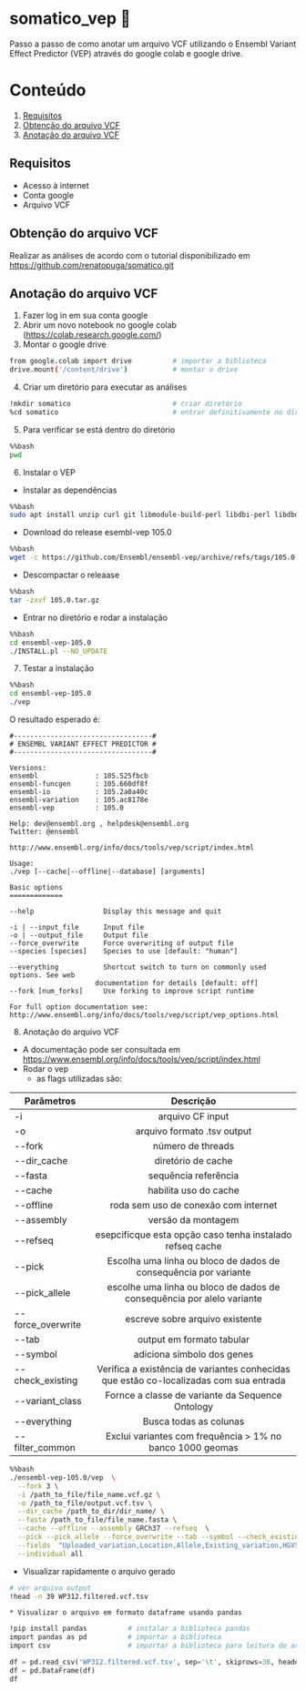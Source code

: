 # somatico_vep :dna:
Passo a passo de como anotar um arquivo VCF utilizando o Ensembl Variant Effect Predictor (VEP) através do google colab e google drive.

# Conteúdo
1. [Requisitos](#requisitos)
2. [Obtenção do arquivo VCF](#vcf)
3. [Anotação do arquivo VCF](#anotacao)


<div id='requisitos'/>  

## Requisitos
  * Acesso à internet
  * Conta google
  * Arquivo VCF 

<div id='requisitos'/>

<div id='vcf'/>

## Obtenção do arquivo VCF
Realizar as análises de acordo com o tutorial disponibilizado em https://github.com/renatopuga/somatico.git

<div id='vcf'/>


<div id='anotacao'/>

## Anotação do arquivo VCF
1. Fazer log in em sua conta google
2. Abrir um novo notebook no google colab (https://colab.research.google.com/)
3. Montar o google drive
  ```bash
  from google.colab import drive          # importar a biblioteca
  drive.mount('/content/drive')           # montar o drive
  ```
  
4. Criar um diretório para executar as análises
  ```bash
  !mkdir somatico                         # criar diretório
  %cd somatico                            # entrar definitivamente no diretório
  ```
  
5. Para verificar se está dentro do diretório
  ```bash
  %%bash
  pwd
  ```
  
6. Instalar o VEP
  * Instalar as dependências
  ```bash
  %%bash
  sudo apt install unzip curl git libmodule-build-perl libdbi-perl libdbd-mysql-perl build-essential zlib1g-dev
  ```
  
  * Download do release esembl-vep 105.0
  ```bash
  %%bash
  wget -c https://github.com/Ensembl/ensembl-vep/archive/refs/tags/105.0.tar.gz
  ```
  
  * Descompactar o releaase
  ```bash
  %%bash
  tar -zxvf 105.0.tar.gz
  ```
  
  * Entrar no diretório e rodar a instalação
  ```bash
  %%bash
  cd ensembl-vep-105.0
  ./INSTALL.pl --NO_UPDATE  
  ```
  
7. Testar a instalação
  ```bash
  %%bash
  cd ensembl-vep-105.0
  ./vep 
  ```
  
  O resultado esperado é:
  ```
  #----------------------------------#
# ENSEMBL VARIANT EFFECT PREDICTOR #
#----------------------------------#

Versions:
  ensembl              : 105.525fbcb
  ensembl-funcgen      : 105.660df8f
  ensembl-io           : 105.2a0a40c
  ensembl-variation    : 105.ac8178e
  ensembl-vep          : 105.0

Help: dev@ensembl.org , helpdesk@ensembl.org
Twitter: @ensembl

http://www.ensembl.org/info/docs/tools/vep/script/index.html

Usage:
./vep [--cache|--offline|--database] [arguments]

Basic options
=============

--help                 Display this message and quit

-i | --input_file      Input file
-o | --output_file     Output file
--force_overwrite      Force overwriting of output file
--species [species]    Species to use [default: "human"]
                       
--everything           Shortcut switch to turn on commonly used options. See web
                       documentation for details [default: off]                       
--fork [num_forks]     Use forking to improve script runtime

For full option documentation see:
http://www.ensembl.org/info/docs/tools/vep/script/vep_options.html
  ```
  
8. Anotação do arquivo VCF
  * A documentação pode ser consultada em https://www.ensembl.org/info/docs/tools/vep/script/index.html
  * Rodar o vep
    * as flags utilizadas são:
    
| Parâmetros            | Descrição                                                                              |
| --------------------- |:--------------------------------------------------------------------------------------:|
| -i                    | arquivo CF input                                                                       | 
| -o                    | arquivo formato .tsv output                                                            |   
| --fork                | número de threads                                                                      |
| --dir_cache           | diretório de cache                                                                     |
| --fasta               | sequência referência                                                                   |
| --cache               | habilita uso do cache                                                                  |
| --offline             | roda sem uso de conexão com internet                                                   |
| --assembly            | versão da montagem                                                                     |
| --refseq              | esepcificque esta opção caso tenha instalado refseq cache                              |
| --pick                | Escolha uma linha ou bloco de dados de consequência por variante                       |
| --pick_allele         | escolhe uma linha ou bloco de dados de consequência por alelo variante                 |
| --force_overwrite     | escreve sobre arquivo existente                                                        |
| --tab                 | output em formato tabular                                                              |
| --symbol              | adiciona símbolo dos genes                                                             |
| --check_existing      | Verifica a existência de variantes conhecidas que estão co-localizadas com sua entrada |
| --variant_class       | Fornce a classe de variante da Sequence Ontology                                       |
| --everything          | Busca todas as colunas                                                                 |
| --filter_common       | Exclui variantes com frequência > 1% no banco 1000 geomas                              |
  
  ```bash
  %%bash
  ./ensembl-vep-105.0/vep  \
    --fork 3 \
    -i /path_to_file/file_name.vcf.gz \
    -o /path_to_file/output.vcf.tsv \
    --dir_cache /path_to_dir/dir_name/ \
    --fasta /path_to_file/file_name.fasta \
    --cache --offline --assembly GRCh37 --refseq  \
    --pick --pick_allele --force_overwrite --tab --symbol --check_existing --variant_class --everything --filter_common \
    --fields  "Uploaded_variation,Location,Allele,Existing_variation,HGVSc,HGVSp,SYMBOL,Consequence,IND,ZYG,Amino_acids,CLIN_SIG,PolyPhen,SIFT,VARIANT_CLASS,FREQS" \
    --individual all
  ```
  
  
   * Visualizar rapidamente o arquivo gerado
    
        
    
```bash
# ver arquivo output
!head -n 39 WP312.filtered.vcf.tsv
```
    
    * Visualizar o arquivo em formato dataframe usando pandas
    
```bash
!pip install pandas          # instalar a biblioteca pandas
import pandas as pd          # importar a biblioteca
import csv                   # importar a biblioteca para leitura do arquivo tsv
```
    
```python
df = pd.read_csv('WP312.filtered.vcf.tsv', sep='\t', skiprows=38, header = 0) # importar o arquivo
df = pd.DataFrame(df)                                                         # transformar em dataframe
df                                                                            # visualizar
```

<div id='anotacao'/>
